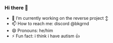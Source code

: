 ### Hi there 👋

<!--
**StefanTheFork/StefanTheFork** is a ✨ _special_ ✨ repository because its `README.md` (this file) appears on your GitHub profile.

Here are some ideas to get you started:
-->
- 🔭 I’m currently working on the reverse project ↕️
- 📫 How to reach me: discord @bkgrnd
- 😄 Pronouns: he/him
- ⚡ Fun fact: i think i have autism 👍

